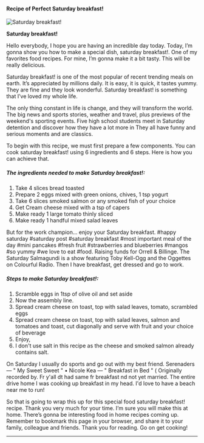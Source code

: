             

#### Recipe of Perfect Saturday breakfast!

![Saturday breakfast!](https://img-global.cpcdn.com/recipes/437a69ea3dfcbf1a/751x532cq70/saturday-breakfast-recipe-main-photo.jpg)

**Saturday breakfast!**

Hello everybody, I hope you are having an incredible day today. Today, I’m gonna show you how to make a special dish, saturday breakfast!. One of my favorites food recipes. For mine, I’m gonna make it a bit tasty. This will be really delicious.

Saturday breakfast! is one of the most popular of recent trending meals on earth. It’s appreciated by millions daily. It is easy, it is quick, it tastes yummy. They are fine and they look wonderful. Saturday breakfast! is something that I’ve loved my whole life.

The only thing constant in life is change, and they will transform the world. The big news and sports stories, weather and travel, plus previews of the weekend's sporting events. Five high school students meet in Saturday detention and discover how they have a lot more in They all have funny and serious moments and are classics.

To begin with this recipe, we must first prepare a few components. You can cook saturday breakfast! using 6 ingredients and 6 steps. Here is how you can achieve that.

##### The ingredients needed to make Saturday breakfast!:

1.  Take 4 slices bread toasted
2.  Prepare 2 eggs mixed with green onions, chives, 1 tsp yogurt
3.  Take 6 slices smoked salmon or any smoked fish of your choice
4.  Get Cream cheese mixed with a tsp of capers
5.  Make ready 1 large tomato thinly sliced
6.  Make ready 1 handful mixed salad leaves

But for the work champion… enjoy your Saturday breakfast. #happy saturday #saturday post #saturday breakfast #most important meal of the day #mini pancakes #fresh fruit #strawberries and blueberries #mangos #so yummy #we love to eat #food. Raising funds for Orrell & Billinge. The Saturday Salmagundi is a show featuring Toby Kell-Ogg and the Oggettes on Colourful Radio. Then I have breakfast, get dressed and go to work.

##### Steps to make Saturday breakfast!:

1.  Scramble eggs in 1tsp of olive oil and set aside
2.  Now the assembly line.
3.  Spread cream cheese on toast, top with salad leaves, tomato, scrambled eggs
4.  Spread cream cheese on toast, top with salad leaves, salmon and tomatoes and toast, cut diagonally and serve with fruit and your choice of beverage
5.  Enjoy,
6.  I don't use salt in this recipe as the cheese and smoked salmon already contains salt.

On Saturday I usually do sports and go out with my best friend. Serenaders — " My Sweet Sweet " • Nicole Kea — " Breakfast in Bed " ( Originally recorded by. Fr y'all dt had same fr breakfast nd not yet married. The entire drive home I was cooking up breakfast in my head. I'd love to have a beach near me to run!

So that is going to wrap this up for this special food saturday breakfast! recipe. Thank you very much for your time. I’m sure you will make this at home. There’s gonna be interesting food in home recipes coming up. Remember to bookmark this page in your browser, and share it to your family, colleague and friends. Thank you for reading. Go on get cooking!

* * *